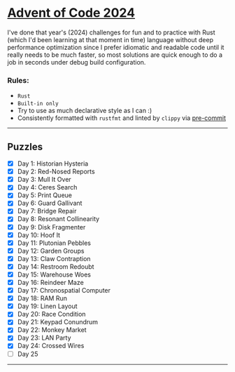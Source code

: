 # [Advent of Code 2024](https://adventofcode.com/2024)

I've done that year's (2024) challenges for fun and to practice with Rust (which I'd been learning at that moment in
time) language without deep performance optimization since I prefer idiomatic and readable code until it really needs to
be much faster, so most solutions are quick enough to do a job in seconds under debug build configuration.

### Rules:

- `Rust`
- `Built-in only`
- Try to use as much declarative style as I can :)
- Consistently formatted with `rustfmt` and linted by `clippy` via [pre-commit](https://pre-commit.com/index.html)

---

## Puzzles

- [x] Day 1: Historian Hysteria
- [x] Day 2: Red-Nosed Reports
- [x] Day 3: Mull It Over
- [x] Day 4: Ceres Search
- [x] Day 5: Print Queue
- [x] Day 6: Guard Gallivant
- [x] Day 7: Bridge Repair
- [x] Day 8: Resonant Collinearity
- [x] Day 9: Disk Fragmenter
- [x] Day 10: Hoof It
- [x] Day 11: Plutonian Pebbles
- [x] Day 12: Garden Groups
- [x] Day 13: Claw Contraption
- [x] Day 14: Restroom Redoubt
- [x] Day 15: Warehouse Woes
- [x] Day 16: Reindeer Maze
- [x] Day 17: Chronospatial Computer
- [x] Day 18: RAM Run
- [x] Day 19: Linen Layout
- [x] Day 20: Race Condition
- [x] Day 21: Keypad Conundrum
- [x] Day 22: Monkey Market
- [x] Day 23: LAN Party
- [x] Day 24: Crossed Wires
- [ ] Day 25

---
